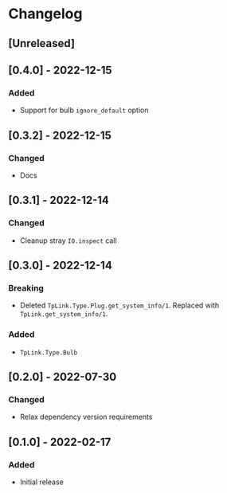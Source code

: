 # Changelog

## [Unreleased]

## [0.4.0] - 2022-12-15
### Added
- Support for bulb `ignore_default` option

## [0.3.2] - 2022-12-15
### Changed
- Docs

## [0.3.1] - 2022-12-14
### Changed
- Cleanup stray `IO.inspect` call

## [0.3.0] - 2022-12-14
### Breaking
- Deleted `TpLink.Type.Plug.get_system_info/1`. Replaced with `TpLink.get_system_info/1`.

### Added
- `TpLink.Type.Bulb`

## [0.2.0] - 2022-07-30
### Changed
- Relax dependency version requirements

## [0.1.0] - 2022-02-17
### Added
- Initial release
